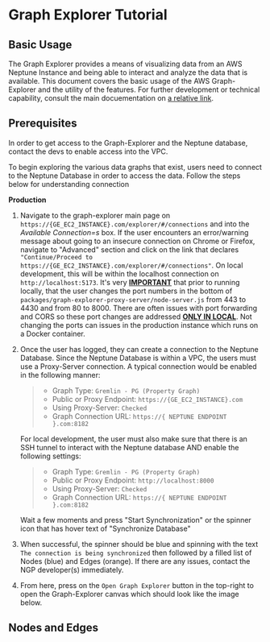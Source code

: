 # Graph Explorer Tutorial

## Basic Usage

The Graph Explorer provides a means of visualizing data from an AWS Neptune Instance and being able to interact and analyze the data that is available. This document covers the basic usage of the AWS Graph-Explorer and the utility of the features. For further development or technical capability, consult the main docuementation on [a relative link](../../README.md).

## Prerequisites 

In order to get access to the Graph-Explorer and the Neptune database, contact the devs to enable access into the VPC.

To begin exploring the various data graphs that exist, users need to connect to the Neptune Database in order to access the data. Follow the steps below for understanding connection

**Production** 

1. Navigate to the graph-explorer main page on `https://{GE_EC2_INSTANCE}.com/explorer/#/connections` and into the *Available Connection=s* box. If the user encounters an error/warning message about going to an insecure connection on Chrome or Firefox, navigate to "Advanced" section and click on the link that declares `"Continue/Proceed to https://{GE_EC2_INSTANCE}.com/explorer/#/connections"`. On local development, this will be within the localhost connection on `http://localhost:5173`. It's very <u>**IMPORTANT**</u> that prior to running locally, that the user changes the port numbers in the bottom of `packages/graph-explorer-proxy-server/node-server.js` from 443 to 4430 and from 80 to 8000. There are often issues with port forwarding and CORS so these port changes are addressed <u>**ONLY IN LOCAL**</u>. Not changing the ports can issues in the production instance which runs on a Docker container.

2. Once the user has logged, they can create a connection to the Neptune Database. Since the Neptune Database is within a VPC, the users must use a Proxy-Server connection. A typical connection would be enabled in the following manner:
    >- Graph Type: `Gremlin - PG (Property Graph)`
    >- Public or Proxy Endpoint: `https://{GE_EC2_INSTANCE}.com`
    >- Using Proxy-Server: `Checked`
    >- Graph Connection URL: `https://{ NEPTUNE ENDPOINT }.com:8182`
    
    For local development, the user must also make sure that there is an SSH tunnel to interact with the Neptune database AND enable the following settings:
    >- Graph Type: `Gremlin - PG (Property Graph)`
    >- Public or Proxy Endpoint: `http://localhost:8000`
    >- Using Proxy-Server: `Checked`
    >- Graph Connection URL: `https://{ NEPTUNE ENDPOINT }.com:8182`

    Wait a few moments and press "Start Synchronization" or the spinner icon that has hover text of "Synchronize Database"

3. When successful, the spinner should be blue and spinning with the text `The connection is being synchronized` then followed by a filled list of Nodes (blue) and Edges (orange). If there are any issues, contact the NGP developer(s) immediately. 

4. From here, press on the `Open Graph Explorer` button in the top-right to open the Graph-Explorer canvas which should look like the image below. 


## Nodes and Edges 
